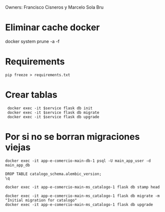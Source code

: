 Owners: Francisco Cisneros y Marcelo Sola Bru

# Eliminar cache docker
docker system prune -a -f

# Requirements
```
pip freeze > requirements.txt
```

# Crear tablas
```
 docker exec -it $service flask db init
 docker exec -it $service flask db migrate
 docker exec -it $service flask db upgrade
```

# Por si no se borran migraciones viejas
```
docker exec -it app-e-comercio-main-db-1 psql -U main_app_user -d main_app_db

DROP TABLE catalogo_schema.alembic_version;
\q

docker exec -it app-e-comercio-main-ms_catalogo-1 flask db stamp head

docker exec -it app-e-comercio-main-ms_catalogo-1 flask db migrate -m "Initial migration for catalogo"
docker exec -it app-e-comercio-main-ms_catalogo-1 flask db upgrade

```
